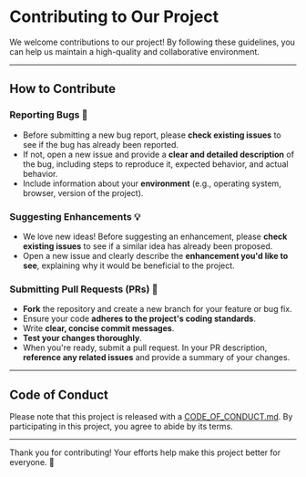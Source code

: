 # Contributing to Our Project

We welcome contributions to our project! By following these guidelines, you can help us maintain a high-quality and collaborative environment.

---

## How to Contribute

### Reporting Bugs 🐞
* Before submitting a new bug report, please **check existing issues** to see if the bug has already been reported.
* If not, open a new issue and provide a **clear and detailed description** of the bug, including steps to reproduce it, expected behavior, and actual behavior.
* Include information about your **environment** (e.g., operating system, browser, version of the project).

### Suggesting Enhancements 💡
* We love new ideas! Before suggesting an enhancement, please **check existing issues** to see if a similar idea has already been proposed.
* Open a new issue and clearly describe the **enhancement you'd like to see**, explaining why it would be beneficial to the project.

### Submitting Pull Requests (PRs) 🚀
* **Fork** the repository and create a new branch for your feature or bug fix.
* Ensure your code **adheres to the project's coding standards**.
* Write **clear, concise commit messages**.
* **Test your changes thoroughly**.
* When you're ready, submit a pull request. In your PR description, **reference any related issues** and provide a summary of your changes.

---

## Code of Conduct

Please note that this project is released with a [CODE_OF_CONDUCT.md](CODE_OF_CONDUCT.md). By participating in this project, you agree to abide by its terms.

---

Thank you for contributing! Your efforts help make this project better for everyone. 🎉
